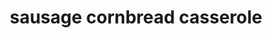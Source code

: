 ---
servings: 12 servings
notes:
directions: |-
  * Preheat oven to 350°f
  * Brown the sausage in a skillet until thoroughly cooked. Drain on paper towels
  * In a large bowl, stir together dressing mix, sour cream, butter, whole kernel corn, cream-style corn, corn muffin mix and sausage
  * Pour into a greased casserole dish
  * Bake for 45 minutes or until set in the middle
  * Sprinkle cheese on top and continue to bake until cheese is melted, about 5 to 10 minutes
  * Remove from oven and let stand at least 5 minutes
  * Tip: Make in a muffin pan for convenient, individual portions
ingredients: |-
  * 1 can (15 ounces) cream-style corn drained
  * 1 can (15 ounces) whole kernel sweet corn drained
  * 1 cup shredded cheddar cheese or monterrey jack cheese
  * 1 cup sour cream
  * 1 package (8 ounces) corn muffin mix
  * 1 packet (1 ounce) hidden valley® original ranch salad® dressing & seasoning mix
  * 1 pound sausage
  * 6 tablespoons melted butter
rating: 4
ease: easy
category: main course
href: 'https://www.hiddenvalley.com/recipe/corny-ranch-casserole/'
totalTime: 1 hour
cookTime: 45 minutes
prepTime: 10 minutes
title: sausage cornbread casserole
path: /sausage-cornbread-casserole
---